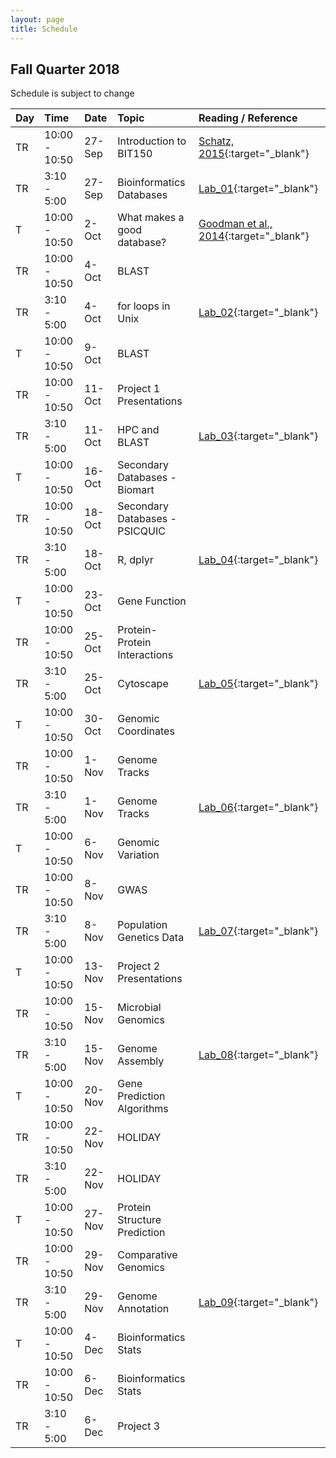 ```yaml
---
layout: page
title: Schedule
---
```


## Fall Quarter 2018

Schedule is subject to change

| Day | Time        |  Date   |  Topic     | Reading / Reference
|:----|:-------------|:--------|:-----------|:----------
| TR  | 10:00 - 10:50  | 27-Sep  | Introduction to BIT150  | [Schatz, 2015](http://genome.cshlp.org/content/25/10/1417.short){:target="_blank"}
| TR  |  3:10 - 5:00    | 27-Sep  | Bioinformatics Databases | [Lab_01](/BIT150_website/2017/09/28/lab-01/){:target="_blank"}
| T   | 10:00 - 10:50   | 2-Oct   | What makes a good database? | [Goodman et al., 2014](http://journals.plos.org/ploscompbiol/article?id=10.1371/journal.pcbi.1003542){:target="_blank"}
| TR  |  10:00 - 10:50  | 4-Oct   | BLAST |
| TR  |  3:10 - 5:00    | 4-Oct   | for loops in Unix | [Lab_02](/BIT150_website/2017/10/05/lab-02/){:target="_blank"}
| T   | 10:00 - 10:50   | 9-Oct   | BLAST |
| TR  |  10:00 - 10:50  | 11-Oct   | Project 1 Presentations |
| TR  |  3:10 - 5:00    | 11-Oct   | HPC and BLAST | [Lab_03](/BIT150_website/2017/10/12/lab-03/){:target="_blank"}
| T   | 10:00 - 10:50   | 16-Oct   | Secondary Databases - Biomart |
| TR  |  10:00 - 10:50  | 18-Oct   | Secondary Databases - PSICQUIC |
| TR  |  3:10 - 5:00    | 18-Oct   | R, dplyr | [Lab_04](/BIT150_website/2017/10/19/lab-04/){:target="_blank"}
| T   | 10:00 - 10:50   | 23-Oct   | Gene Function |
| TR  |  10:00 - 10:50  | 25-Oct   | Protein-Protein Interactions |
| TR  |  3:10 - 5:00    | 25-Oct   | Cytoscape | [Lab_05](/BIT150_website/2017/10/26/lab-05/){:target="_blank"}
| T   | 10:00 - 10:50   | 30-Oct   | Genomic Coordinates |
| TR  |  10:00 - 10:50  | 1-Nov   | Genome Tracks |
| TR  |  3:10 - 5:00    | 1-Nov   | Genome Tracks | [Lab_06](/BIT150_website/2017/11/02/lab-06/){:target="_blank"}
| T   | 10:00 - 10:50   | 6-Nov   | Genomic Variation |
| TR  |  10:00 - 10:50  | 8-Nov   | GWAS |
| TR  |  3:10 - 5:00    | 8-Nov   | Population Genetics Data | [Lab_07](/BIT150_website/2017/11/09/lab-07/){:target="_blank"}
| T   | 10:00 - 10:50   | 13-Nov   | Project 2 Presentations |
| TR  |  10:00 - 10:50  | 15-Nov   | Microbial Genomics |
| TR  |  3:10 - 5:00    | 15-Nov   | Genome Assembly | [Lab_08](/BIT150_website/2017/11/16/lab-08/){:target="_blank"}
| T   | 10:00 - 10:50   | 20-Nov   | Gene Prediction Algorithms |
| TR  |  10:00 - 10:50  | 22-Nov   | HOLIDAY |
| TR  |  3:10 - 5:00    | 22-Nov   | HOLIDAY |
| T   | 10:00 - 10:50   | 27-Nov   | Protein Structure Prediction |
| TR  |  10:00 - 10:50  | 29-Nov   | Comparative Genomics |
| TR  |  3:10 - 5:00    | 29-Nov   | Genome Annotation | [Lab_09](/BIT150_website/2017/11/30/lab-09/){:target="_blank"}
| T   | 10:00 - 10:50   | 4-Dec   | Bioinformatics Stats |
| TR  |  10:00 - 10:50  | 6-Dec   | Bioinformatics Stats |
| TR  |  3:10 - 5:00    | 6-Dec   | Project 3 |
